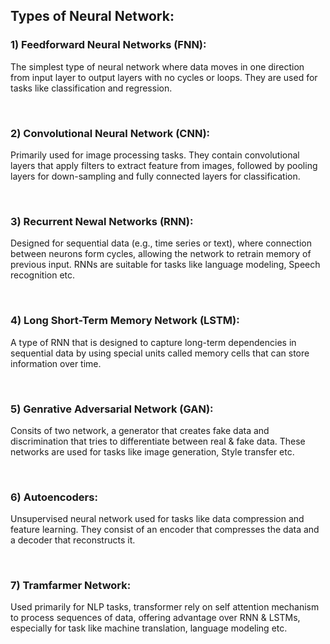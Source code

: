 ## Types of Neural Network:

### 1) Feedforward Neural Networks (FNN):
The simplest type of neural network where data moves in one direction from input layer to output layers with no cycles or loops. They are used for tasks like classification and regression. 

<br>

### 2) Convolutional Neural Network (CNN): 
Primarily used for image processing tasks. They contain convolutional layers that apply filters to extract feature from images, followed by pooling layers for down-sampling and fully connected layers for classification.

<br>

### 3) Recurrent Newal Networks (RNN):
Designed for sequential data (e.g., time series or text), where connection between neurons form cycles, allowing the network to retrain memory of previous input. RNNs are suitable for tasks like language modeling, Speech recognition etc.

<br>

### 4) Long Short-Term Memory Network (LSTM): 
A type of RNN that is designed to capture long-term dependencies in sequential data by using special units called memory cells that can store information over time.

<br>

### 5) Genrative Adversarial Network (GAN):
Consits of two network, a generator that creates fake data and discrimination that tries to differentiate between real & fake data. These networks are used for tasks like image generation, Style transfer etc.

<br>

### 6) Autoencoders:
Unsupervised neural network used for tasks like data compression and feature learning. They consist of an encoder that compresses the data and a decoder that reconstructs it.

<br>

### 7) Tramfarmer Network:
Used primarily for NLP tasks, transformer rely on self attention mechanism to process sequences of data, offering advantage over RNN & LSTMs, especially for task like machine translation, language modeling etc.
